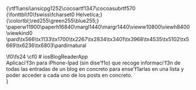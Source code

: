 {\rtf1\ansi\ansicpg1252\cocoartf1347\cocoasubrtf570
{\fonttbl\f0\fswiss\fcharset0 Helvetica;}
{\colortbl;\red255\green255\blue255;}
\paperw11900\paperh16840\margl1440\margr1440\vieww10800\viewh8400\viewkind0
\pard\tx566\tx1133\tx1700\tx2267\tx2834\tx3401\tx3968\tx4535\tx5102\tx5669\tx6236\tx6803\pardirnatural

\f0\fs24 \cf0 # iosBlogReaderApp\
Aplicaci\'f3n para iPhone-Ipad (sin dise\'f1o) que recoge informaci\'f3n de todas las entradas de un blog en concreto para ense\'f1arlas en una lista y poder acceder a cada uno de los posts en concreto.\
}
